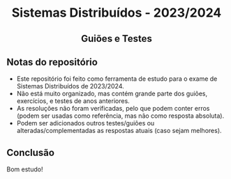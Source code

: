 <h1 align="center">Sistemas Distribuídos - 2023/2024</h1>
<h2 align="center">Guiões e Testes</h2>

## Notas do repositório
- Este repositório foi feito como ferramenta de estudo para o exame de Sistemas Distribuídos de 2023/2024.
- Não está muito organizado, mas contém grande parte dos guiões, exercícios, e testes de anos anteriores.
- As resoluções não foram verificadas, pelo que podem conter erros (podem ser usadas como referência, mas não como resposta absoluta).
- Podem ser adicionados outros testes/guiões ou alteradas/complementadas as respostas atuais (caso sejam melhores).

## Conclusão
Bom estudo!
